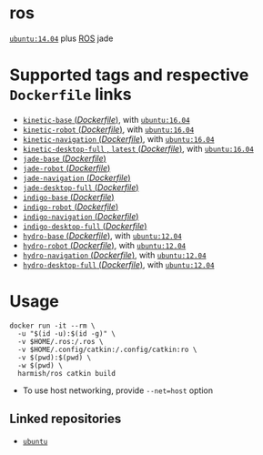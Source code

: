 # ros

[`ubuntu:14.04`](https://hub.docker.com/_/ubuntu/) plus [ROS](http://www.ros.org/) jade

#  Supported tags and respective `Dockerfile` links

- [`kinetic-base` (*Dockerfile*)](https://github.com/harmishhk/dockerfiles/blob/master/ros/kinetic-base/Dockerfile), with [`ubuntu:16.04`](https://hub.docker.com/_/ubuntu/)
- [`kinetic-robot` (*Dockerfile*)](https://github.com/harmishhk/dockerfiles/blob/master/ros/kinetic-robot/Dockerfile), with [`ubuntu:16.04`](https://hub.docker.com/_/ubuntu/)
- [`kinetic-navigation` (*Dockerfile*)](https://github.com/harmishhk/dockerfiles/blob/master/ros/kinetic-navigation/Dockerfile), with [`ubuntu:16.04`](https://hub.docker.com/_/ubuntu/)
- [`kinetic-desktop-full` , `latest` (*Dockerfile*)](https://github.com/harmishhk/dockerfiles/blob/master/ros/kinetic-desktop-full/Dockerfile), with [`ubuntu:16.04`](https://hub.docker.com/_/ubuntu/)
- [`jade-base` (*Dockerfile*)](https://github.com/harmishhk/dockerfiles/blob/master/ros/jade-base/Dockerfile)
- [`jade-robot` (*Dockerfile*)](https://github.com/harmishhk/dockerfiles/blob/master/ros/jade-robot/Dockerfile)
- [`jade-navigation` (*Dockerfile*)](https://github.com/harmishhk/dockerfiles/blob/master/ros/jade-navigation/Dockerfile)
- [`jade-desktop-full` (*Dockerfile*)](https://github.com/harmishhk/dockerfiles/blob/master/ros/jade-desktop-full/Dockerfile)
- [`indigo-base` (*Dockerfile*)](https://github.com/harmishhk/dockerfiles/blob/master/ros/indigo-base/Dockerfile)
- [`indigo-robot` (*Dockerfile*)](https://github.com/harmishhk/dockerfiles/blob/master/ros/indigo-robot/Dockerfile)
- [`indigo-navigation` (*Dockerfile*)](https://github.com/harmishhk/dockerfiles/blob/master/ros/indigo-navigation/Dockerfile)
- [`indigo-desktop-full` (*Dockerfile*)](https://github.com/harmishhk/dockerfiles/blob/master/ros/indigo-desktop-full/Dockerfile)
- [`hydro-base` (*Dockerfile*)](https://github.com/harmishhk/dockerfiles/blob/master/ros/hydro-base/Dockerfile), with [`ubuntu:12.04`](https://hub.docker.com/_/ubuntu/)
- [`hydro-robot` (*Dockerfile*)](https://github.com/harmishhk/dockerfiles/blob/master/ros/hydro-robot/Dockerfile), with [`ubuntu:12.04`](https://hub.docker.com/_/ubuntu/)
- [`hydro-navigation` (*Dockerfile*)](https://github.com/harmishhk/dockerfiles/blob/master/ros/hydro-navigation/Dockerfile), with [`ubuntu:12.04`](https://hub.docker.com/_/ubuntu/)
- [`hydro-desktop-full` (*Dockerfile*)](https://github.com/harmishhk/dockerfiles/blob/master/ros/hydro-desktop-full/Dockerfile), with [`ubuntu:12.04`](https://hub.docker.com/_/ubuntu/)

# Usage

```console
docker run -it --rm \
  -u "$(id -u):$(id -g)" \
  -v $HOME/.ros:/.ros \
  -v $HOME/.config/catkin:/.config/catkin:ro \
  -v $(pwd):$(pwd) \
  -w $(pwd) \
  harmish/ros catkin build
```

- To use host networking, provide `--net=host` option

## Linked repositories

- [`ubuntu`](https://hub.docker.com/_/ubuntu/)
